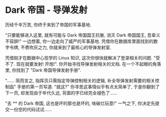 # Dark 帝国 - 导弹发射

历经千辛万苦, 你终于来到了帝国的军事基地.

"只要能够进入这里, 就有可能与 Dark 帝国国王抗衡, 消灭 Dark 帝国国王, 吾辈义不容辞!" 一边想着, 你一边走向了威严的军事基地. 凭借你在数据库里面找到的数字令牌, 不费吹灰之力, 你就来到了最核心的导弹发射室.

凭借刚才在数据中心现学的 Linux 知识, 这次你很快就解决了登录相关的问题. "受不了. 现在就要发射! 开炮!". 你开始寻找导弹发射相关的文档. 在一个不起眼的角落里, 你找到了 "Dark 帝国导弹发射手册".

"...... 简而言之, 指挥员只需指定导弹控制相关的逻辑, 补全导弹发射需要的相关控制函" 手册的第一页写道. "就这?" 你寻思这事情似乎有点太简单了, 于是你翻到了下一页, 却发现由于年代久远, 背面的字已经完全褪色了......

"去 ** 的 Dark 帝国, 这也是坏的那也是坏的, 啥破烂玩意!" 一气之下, 你决定先提交一份空的代码试试......

